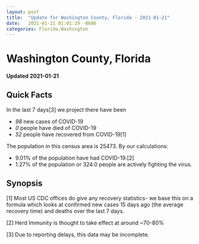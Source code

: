 ```yaml
---
layout: post
title:  "Update for Washington County, Florida - 2021-01-21"
date:   2021-01-21 01:01:29 -0600
categories: Florida,Washington
---
```


# Washington County, Florida
#### Updated 2021-01-21

## Quick Facts

In the last 7 days[3] we project there have been
- *98* new cases of COVID-19
- *0* people have died of COVID-19
- *52* people have recovered from COVID-19[1]

The population in this census area is 25473. By our calculations:
- 9.01% of the population have had COVID-19.[2]
- 1.27% of the population or 324.0 people are actively fighting the virus.

## Synopsis




[1] Most US CDC offices do give any recovery statistics- we base this on a formula which looks at confirmed new cases
15 days ago (the average recovery time) and deaths over the last 7 days.

[2] Herd Immunity is thought to take effect at around ~70-80%

[3] Due to reporting delays, this data may be incomplete.
 
    